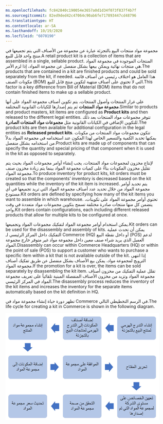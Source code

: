 ```yaml
---
ms.openlocfilehash: fc842840c190054e3657a0d1d34f073f837f4b7f
ms.sourcegitcommit: 82ed9ded42c47064c90ab6fe717893447cd48796
ms.translationtype: HT
ms.contentlocale: ar-SA
ms.lasthandoff: 10/19/2020
ms.locfileid: "6070190"
---
```

<span data-ttu-id="f5e2b-101">مجموعة مواد منتجات البيع بالتجزئة عبارة عن مجموعة من الأصناف التي يتم تجميعها في منتج واحد قابل للبيع.</span><span class="sxs-lookup"><span data-stu-id="f5e2b-101">A retail product kit is a collection of items that are assembled in a single, sellable product.</span></span> <span data-ttu-id="f5e2b-102">المنتجات الموجودة في مجموعة المواد هي منتجات نهائية ويمكن بيعها بشكل منفصل عن مجموعة المواد، إذا لزم الأمر.</span><span class="sxs-lookup"><span data-stu-id="f5e2b-102">The products that are contained in a kit are finished products and could be sold separately from the kit, if needed.</span></span> <span data-ttu-id="f5e2b-103">هذا العامل هو اختلاف رئيسي عن أصناف قائمة مكونات الصنف (BOM) التي لا تحتوي على أصناف منتهية لتكوين منتج قابل للبيع.</span><span class="sxs-lookup"><span data-stu-id="f5e2b-103">This factor is a key difference from Bill of Material (BOM) items that do not contain finished items to make up a sellable product.</span></span> 

<span data-ttu-id="f5e2b-104">على غرار المنتجات وأصول المنتجات، يتم تكوين أصناف مجموعة المواد على أنها **مجموعة مواد المنتجات** ثم يتم إصدارها للكيانات القانونية المختلفة.</span><span class="sxs-lookup"><span data-stu-id="f5e2b-104">Similar to products and product masters, kit items are configured as **Product kits** and then released to the different legal entities.</span></span> <span data-ttu-id="f5e2b-105">تتوفر مجموعات مواد المنتجات بعد ذلك للتكوين الإضافي في الكيانات القانونية مثل **مجموعات مواد المنتجات الصادرة**.</span><span class="sxs-lookup"><span data-stu-id="f5e2b-105">The product kits are then available for additional configuration in the legal entities as **Released product kits**.</span></span> <span data-ttu-id="f5e2b-106">تتكون مجموعات مواد المنتجات من مكونات يمكنها تحديد الكمية والتسعير الخاص لهذا المكون عند استخدامه في مجموعة المواد بدلاً من استخدامه بشكل منفصل.</span><span class="sxs-lookup"><span data-stu-id="f5e2b-106">Product kits are made up of components that can specify the quantity and special pricing of that component when it is used in the kit as opposed to separately.</span></span> 

<span data-ttu-id="f5e2b-107">لإنتاج مخزون لمجموعات مواد المنتجات، يجب إنشاء أوامر مجموعات المواد بحيث يتم تقليل مخزون المكونات بناءً على كميات مجموعة المواد بينما يتم زيادة مخزون صنف مجموعة المواد.</span><span class="sxs-lookup"><span data-stu-id="f5e2b-107">To produce inventory for product kits, kit orders must be created so that the components’ inventory is decreased based on the kit quantities while the inventory of the kit item is increased.</span></span> <span data-ttu-id="f5e2b-108">يتم تحديد أوامر مجموعة المواد من خلال تحديد عدد أصناف مجموعة المواد التي تريد تجميعها في أي مستودع.</span><span class="sxs-lookup"><span data-stu-id="f5e2b-108">Kit orders are defined by specifying how many of the kit items you want to assemble in which warehouse.</span></span> <span data-ttu-id="f5e2b-109">تحتوي أوامر مجموعة المواد على تكوينات، يتضمن كل منها منتجات صادرة مختلفة تسمح بتكوين مجموعات مواد متعددة في وقت واحد.</span><span class="sxs-lookup"><span data-stu-id="f5e2b-109">Kit orders contain configurations, each including different released products that allow for multiple kits to be configured at once.</span></span> 

<span data-ttu-id="f5e2b-110">يمكن استخدام أوامر مجموعة المواد لتفكيك مجموعات المواد وتجميعها.</span><span class="sxs-lookup"><span data-stu-id="f5e2b-110">Kit orders can be used for the disassembly and assembly of kits.</span></span> <span data-ttu-id="f5e2b-111">يمكن أن تحدث عملية التفكيك داخل المركز الرئيسي لـ Commerce (HQ) أو داخل نقطة البيع (POS) لدعم العميل الذي يريد شراء صنف معين داخل مجموعة مواد غير متوفر خارج مجموعة المواد.</span><span class="sxs-lookup"><span data-stu-id="f5e2b-111">Disassembly can occur within Commerce Headquarters (HQ) or within the point of sale (POS) to support a customer who wants to purchase a specific item within a kit that is not available outside of the kit.</span></span> <span data-ttu-id="f5e2b-112">إذا انتهى الترويج لمجموعة مواد، يمكن بيع الأصناف بشكل منفصل عن طريق تفكيك أصناف مجموعة المواد.</span><span class="sxs-lookup"><span data-stu-id="f5e2b-112">If the promotion for a kit is over, the items can be sold separately by disassembling the kit item.</span></span> <span data-ttu-id="f5e2b-113">تقلل عملية التفكيك من مخزون أصناف مجموعة المواد وتزيد من مخزون الأصناف المنفصلة المبنية تلقائياً على تعريف مجموعة المواد في المركز الرئيسي.</span><span class="sxs-lookup"><span data-stu-id="f5e2b-113">The disassembly process reduces the inventory of the kit items and increases the inventory for the separate items automatically based on the kit definition in HQ.</span></span> 

<span data-ttu-id="f5e2b-114">تظهر دورة حياة إنشاء مجموعة مواد في Commerce في الرسم التخطيطي التالي.</span><span class="sxs-lookup"><span data-stu-id="f5e2b-114">The life cycle for creating a kit in Commerce is shown in the following diagram.</span></span> 

![رسم تخطيطي لدورة حياة مجموعة مواد المنتجات](../media/kit-lifecycle-c.jpg)


